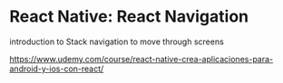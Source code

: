 # React Native: React Navigation

introduction to Stack navigation to move through screens

https://www.udemy.com/course/react-native-crea-aplicaciones-para-android-y-ios-con-react/
